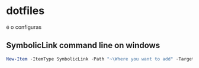 # dotfiles
é o configuras

## SymbolicLink command line on windows
``` Powershell
New-Item -ItemType SymbolicLink -Path "~\Where you want to add" -Target "~\Where is it"
```

